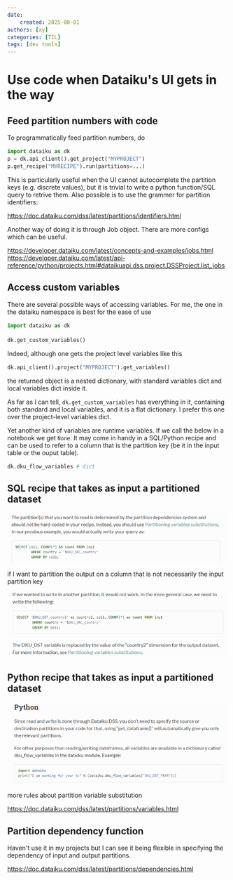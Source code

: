 ```yaml
---
date: 
    created: 2025-08-01
authors: [xy]
categories: [TIL]
tags: [dev tools]
---
```


# Use code when Dataiku's UI gets in the way

<!-- more -->

## Feed partition numbers with code

To programmatically feed partition numbers, do

```py
import dataiku as dk
p = dk.api_client().get_project("MYPROJECT")
p.get_recipe("MYRECIPE").run(partitions=...)
```

This is particularly useful when the UI cannot autocomplete the partition keys (e.g. discrete values), but it is trivial to 
write a python function/SQL query to retrive them. Also possible is to use the grammer for partition identifiers:

https://doc.dataiku.com/dss/latest/partitions/identifiers.html

Another way of doing it is through Job object. There are more configs which can be useful. 

https://developer.dataiku.com/latest/concepts-and-examples/jobs.html
https://developer.dataiku.com/latest/api-reference/python/projects.html#dataikuapi.dss.project.DSSProject.list_jobs

## Access custom variables

There are several possible ways of accessing variables. For me, the one in the dataiku namespace is best for the ease of use

```py
import dataiku as dk

dk.get_custom_variables() 
```

Indeed, although one gets the project level variables like this 

```py
dk.api_client().project("MYPROJECT").get_variables()
```

the returned object is a nested dictionary, with standard variables dict and local variables dict inside it. 

As far as I can tell, `dk.get_custom_variables` has everything in it, containing both standard and local variables, and it is a flat dictionary. I prefer this one over the project-level variables dict. 


Yet another kind of variables are runtime variables. If we call the below in a notebook we get `None`. It may come in handy in a SQL/Python recipe and can be used to refer to a column that is the partition key (be it in the input table or the ouput table). 

```py
dk.dku_flow_variables # dict
```

## SQL **recipe** that takes as input a partitioned dataset 

![alt text](assets/2025-08-01-dataiku-1754253891884.png)

if I want to partition the output on a column that is not necessarily the input partition key

![alt text](assets/2025-08-01-dataiku-1754254102886.png)

## Python **recipe** that takes as input a partitioned dataset 

![alt text](assets/2025-08-01-dataiku-1754254868742.png)

more rules about partition variable substitution

https://doc.dataiku.com/dss/latest/partitions/variables.html


## Partition dependency function 

Haven't use it in my projects but I can see it being flexible in specifying the dependency of input and output partitions. 

https://doc.dataiku.com/dss/latest/partitions/dependencies.html
